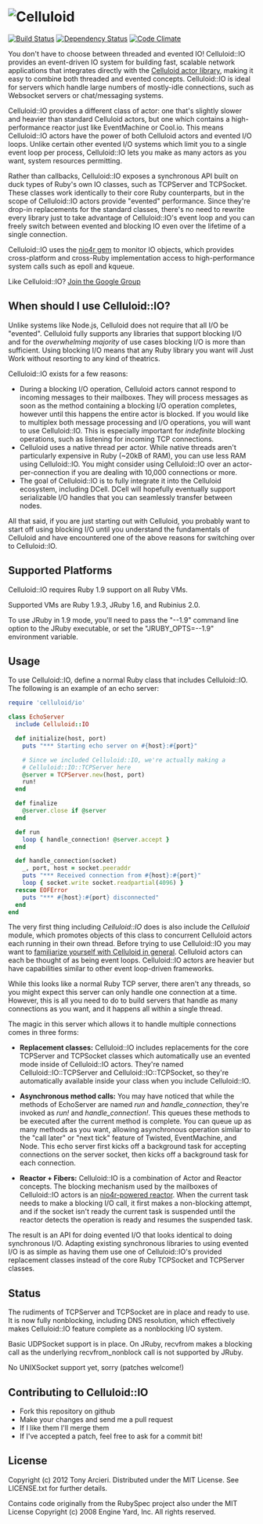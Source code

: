 ![Celluloid](https://github.com/celluloid/celluloid-io/raw/master/logo.png)
=============
[![Build Status](https://secure.travis-ci.org/celluloid/celluloid-io.png?branch=master)](http://travis-ci.org/celluloid/celluloid-io)
[![Dependency Status](https://gemnasium.com/celluloid/celluloid-io.png)](https://gemnasium.com/celluloid/celluloid-io)
[![Code Climate](https://codeclimate.com/badge.png)](https://codeclimate.com/github/celluloid/celluloid-io)

You don't have to choose between threaded and evented IO! Celluloid::IO
provides an event-driven IO system for building fast, scalable network
applications that integrates directly with the
[Celluloid actor library](https://github.com/celluloid/celluloid), making it
easy to combine both threaded and evented concepts. Celluloid::IO is ideal for
servers which handle large numbers of mostly-idle connections, such as Websocket
servers or chat/messaging systems.

Celluloid::IO provides a different class of actor: one that's slightly slower
and heavier than standard Celluloid actors, but one which contains a
high-performance reactor just like EventMachine or Cool.io. This means
Celluloid::IO actors have the power of both Celluloid actors and evented
I/O loops. Unlike certain other evented I/O systems which limit you to a
single event loop per process, Celluloid::IO lets you make as many actors as
you want, system resources permitting.

Rather than callbacks, Celluloid::IO exposes a synchronous API built on duck
types of Ruby's own IO classes, such as TCPServer and TCPSocket. These classes
work identically to their core Ruby counterparts, but in the scope of
Celluloid::IO actors provide "evented" performance. Since they're drop-in
replacements for the standard classes, there's no need to rewrite every
library just to take advantage of Celluloid::IO's event loop and you can
freely switch between evented and blocking IO even over the lifetime of a
single connection.

Celluloid::IO uses the [nio4r gem](https://github.com/tarcieri/nio4r)
to monitor IO objects, which provides cross-platform and cross-Ruby
implementation access to high-performance system calls such as epoll
and kqueue.

Like Celluloid::IO? [Join the Google Group](http://groups.google.com/group/celluloid-ruby)

When should I use Celluloid::IO?
--------------------------------

Unlike systems like Node.js, Celluloid does not require that all I/O be
"evented". Celluloid fully supports any libraries that support blocking I/O
and for the *overwhelming majority* of use cases blocking I/O is more than
sufficient. Using blocking I/O means that any Ruby library you want will
Just Work without resorting to any kind of theatrics.

Celluloid::IO exists for a few reasons:

* During a blocking I/O operation, Celluloid actors cannot respond to incoming
  messages to their mailboxes. They will process messages as soon as the
  method containing a blocking I/O operation completes, however until this
  happens the entire actor is blocked. If you would like to multiplex both
  message processing and I/O operations, you will want to use Celluloid::IO.
  This is especially important for *indefinite* blocking operations, such as
  listening for incoming TCP connections.
* Celluloid uses a native thread per actor. While native threads aren't
  particularly expensive in Ruby (~20kB of RAM), you can use less RAM using
  Celluloid::IO. You might consider using Celluloid::IO over an 
  actor-per-connection if you are dealing with 10,000 connections or more.
* The goal of Celluloid::IO is to fully integrate it into the Celluloid
  ecosystem, including DCell. DCell will hopefully eventually support
  serializable I/O handles that you can seamlessly transfer between nodes.

All that said, if you are just starting out with Celluloid, you probably want
to start off using blocking I/O until you understand the fundamentals of
Celluloid and have encountered one of the above reasons for switching
over to Celluloid::IO.

Supported Platforms
-------------------

Celluloid::IO requires Ruby 1.9 support on all Ruby VMs.

Supported VMs are Ruby 1.9.3, JRuby 1.6, and Rubinius 2.0.

To use JRuby in 1.9 mode, you'll need to pass the "--1.9" command line option
to the JRuby executable, or set the "JRUBY_OPTS=--1.9" environment variable.

Usage
-----

To use Celluloid::IO, define a normal Ruby class that includes Celluloid::IO.
The following is an example of an echo server:

```ruby
require 'celluloid/io'

class EchoServer
  include Celluloid::IO

  def initialize(host, port)
    puts "*** Starting echo server on #{host}:#{port}"

    # Since we included Celluloid::IO, we're actually making a
    # Celluloid::IO::TCPServer here
    @server = TCPServer.new(host, port)
    run!
  end

  def finalize
    @server.close if @server
  end

  def run
    loop { handle_connection! @server.accept }
  end

  def handle_connection(socket)
    _, port, host = socket.peeraddr
    puts "*** Received connection from #{host}:#{port}"
    loop { socket.write socket.readpartial(4096) }
  rescue EOFError
    puts "*** #{host}:#{port} disconnected"
  end
end
```

The very first thing including *Celluloid::IO* does is also include the
*Celluloid* module, which promotes objects of this class to concurrent Celluloid
actors each running in their own thread. Before trying to use Celluloid::IO
you may want to [familiarize yourself with Celluloid in general](https://github.com/celluloid/celluloid/).
Celluloid actors can each be thought of as being event loops. Celluloid::IO actors
are heavier but have capabilities similar to other event loop-driven frameworks.

While this looks like a normal Ruby TCP server, there aren't any threads, so
you might expect this server can only handle one connection at a time.
However, this is all you need to do to build servers that handle as many
connections as you want, and it happens all within a single thread.

The magic in this server which allows it to handle multiple connections
comes in three forms:

* __Replacement classes:__ Celluloid::IO includes replacements for the core
  TCPServer and TCPSocket classes which automatically use an evented mode
  inside of Celluloid::IO actors. They're named Celluloid::IO::TCPServer and
  Celluloid::IO::TCPSocket, so they're automatically available inside
  your class when you include Celluloid::IO.

* __Asynchronous method calls:__ You may have noticed that while the methods
  of EchoServer are named *run* and *handle_connection*, they're invoked as
  *run!* and *handle_connection!*. This queues these methods to be executed
  after the current method is complete. You can queue up as many methods as
  you want, allowing asynchronous operation similar to the "call later" or
  "next tick" feature of Twisted, EventMachine, and Node. This echo server
  first kicks off a background task for accepting connections on the server
  socket, then kicks off a background task for each connection.

* __Reactor + Fibers:__ Celluloid::IO is a combination of Actor and Reactor
  concepts. The blocking mechanism used by the mailboxes of Celluloid::IO
  actors is an [nio4r-powered reactor](https://github.com/celluloid/celluloid-io/blob/master/lib/celluloid/io/reactor.rb).
  When the current task needs to make a blocking I/O call, it first makes
  a non-blocking attempt, and if the socket isn't ready the current task
  is suspended until the reactor detects the operation is ready and resumes
  the suspended task.

The result is an API for doing evented I/O that looks identical to doing
synchronous I/O. Adapting existing synchronous libraries to using evented I/O
is as simple as having them use one of Celluloid::IO's provided replacement
classes instead of the core Ruby TCPSocket and TCPServer classes.

Status
------

The rudiments of TCPServer and TCPSocket are in place and ready to use. It is now
fully nonblocking, including DNS resolution, which effectively makes Celluloid::IO
feature complete as a nonblocking I/O system.

Basic UDPSocket support is in place. On JRuby, recvfrom makes a blocking call
as the underlying recvfrom_nonblock call is not supported by JRuby.

No UNIXSocket support yet, sorry (patches welcome!)

Contributing to Celluloid::IO
-----------------------------

* Fork this repository on github
* Make your changes and send me a pull request
* If I like them I'll merge them
* If I've accepted a patch, feel free to ask for a commit bit!

License
-------

Copyright (c) 2012 Tony Arcieri. Distributed under the MIT License. See
LICENSE.txt for further details.

Contains code originally from the RubySpec project also under the MIT License
Copyright (c) 2008 Engine Yard, Inc. All rights reserved.
